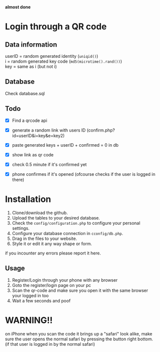 **almost done**

# Login through a QR code

## Data information
userID = random generated identity (`uniqid()`) <br>
i = random generated key code (`md5(microtime().rand())`) <br>
key = same as i (but not i)

## Database
Check database.sql

## Todo
 - [x] Find a qrcode api
 - [x] generate a random link with users ID (confirm.php?id=userID&i=key&e=key2)
 - [x] paste generated keys + userID + confirmed = 0 in db
 - [x] show link as qr code
 - [x] check 0.5 minute if it's confirmed yet
 - [x] phone confirmes if it's opened (ofcourse checks if the user is logged in there)


# Installation
1. Clone/download the github.
2. Upload the tables to your desired database.
3. Check the `config/configuration.php` to configure your personal settings.
4. Configure your database connection in `cconfig/db.php`.
5. Drag in the files to your website.
6. Style it or edit it any way shape or form.

if you incounter any errors please report it here.

## Usage
1. Register/Login through your phone with any browser
2. Goto the register/login page on your pc
3. Scan the qr-code and make sure you open it with the same browser your logged in too
4. Wait a few seconds and poof


# WARNING!!

on iPhone when you scan the code it brings up a "safari" look alike, make sure the user opens the normal safari by pressing the button right bottom. (if that user is logged in by the normal safari)
